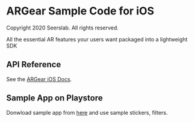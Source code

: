 ARGear Sample Code for iOS
======================
Copyright 2020 Seerslab. All rights reserved.

All the essential AR features your users want packaged into a lightweight SDK

## API Reference

See the [ARGear iOS Docs](//docs.argear.io/ios/api-in-detail).

## Sample App on Playstore

Donwload sample app from [here](//apps.apple.com/kr/app/id1490365456) and use sample stickers, filters.
